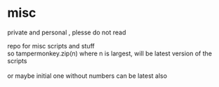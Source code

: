 # misc                            
private and personal , plesse do not read 

repo for misc scripts and stuff<br>
so tampermonkey.zip(n) where n is largest, will be latest version of the scripts
<br><br>
or maybe initial one without numbers can be latest also
